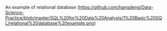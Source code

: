 An example of relational database
<example1>(https://github.com/hangdeng/Data-Science-Practice/blob/master/SQL%20for%20Data%20Analysis/1%20Basic%20SQL/relational%20database%20example.png)
